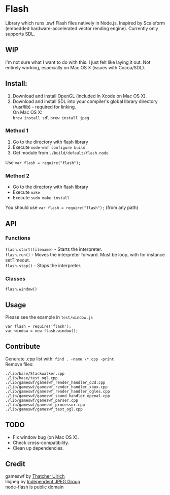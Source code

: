 # Flash

Library which runs .swf Flash files natively in Node.js. Inspired by Scaleform (embedded hardware-accelerated vector rending engine). Currently only supports SDL. 

## WIP

I'm not sure what I want to do with this. I just felt like laying it out. Not entirely working, especially on Mac OS X (issues with Cocoa/SDL). 

## Install:

1) Download and install OpenGL (included in Xcode on Mac OS X).  
2) Download and install SDL into your compiler's global library directory (/usr/lib) - required for linking.  
On Mac OS X:  
`brew install sdl`
`brew install jpeg`

### Method 1  
1) Go to the directory with flash library  
2) Execute `node-waf configure build`  
3) Get module from `./build/default/flash.node`  
  
Use `var flash = require("flash");`  

### Method 2

* Go to the directory with flash library
* Execute `make`
* Execute `sudo make install`

You should use `var flash = require("flash");` (from any path)  

## API
### Functions
`flash.start(filename)` - Starts the interpreter.  
`flash.run()` - Moves the interpreter forward. Must be loop, with for instance setTimeout.  
`flash.stop()` - Stops the interpreter.  
### Classes
`flash.window()`

	
## Usage
Please see the example in `test/window.js`  

	var flash = require('flash');
	var window = new flash.window();

## Contribute

Generate .cpp list with: `find . -name \*.cpp -print`  
Remove files: 

	./lib/base/Stackwalker.cpp
	./lib/base/test_ogl.cpp
	./lib/gameswf/gameswf_render_handler_d3d.cpp
	./lib/gameswf/gameswf_render_handler_xbox.cpp
	./lib/gameswf/gameswf_render_handler_ogles.cpp
	./lib/gameswf/gameswf_sound_handler_openal.cpp
	./lib/gameswf/gameswf_parser.cpp
	./lib/gameswf/gameswf_processor.cpp
	./lib/gameswf/gameswf_test_ogl.cpp

## TODO

* Fix window bug (on Mac OS X).
* Check cross-compatibility.
* Clean up dependencies.


## Credit
gameswf by [Thatcher Ulrich](http://www.ijg.org/)  
libjpeg by [Independent JPEG Group](http://www.ijg.org/)  
node-flash is public domain  